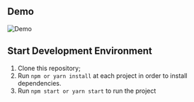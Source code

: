 ## Demo

![Demo](https://im5.ezgif.com/tmp/ezgif-5-2e394414ed83.gif)

## Start Development Environment

1. Clone this repository;<br />
2. Run `npm or yarn install` at each project in order to install dependencies.<br />
3. Run `npm start or yarn start` to run the project
